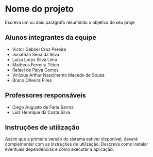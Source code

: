# Nome do projeto

Escreva um ou dois parágrafo resumindo o objetivo do seu proje

## Alunos integrantes da equipe

* Víctor Gabriel Cruz Pereira
* Jonathan Sena da Silva
* Luiza Lorys Silva Lima
* Matheus Ferreira Titton
* Rafael de Paiva Gomes
* Vinícius Arthur Nascimento Macedo de Souza
* Bruno Oliveira Pires
## Professores responsáveis

* Diego Augusto de Faria Barros
* Luiz Henrique da Costa Silva

## Instruções de utilização

Assim que a primeira versão do sistema estiver disponível, deverá complementar com as instruções de utilização. Descreva como instalar eventuais dependências e como executar a aplicação.
